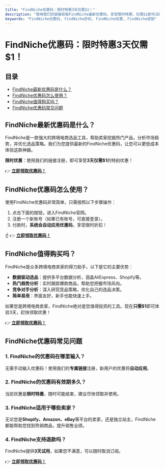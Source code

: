 ```yaml
---
title: "FindNiche优惠码：限时特惠3天仅需$1！"
description: "使用我们的链接获取FindNiche最新优惠码，享受限时特惠，仅需$1即可试用3天！"
keywords: "FindNiche优惠码, FindNiche折扣, FindNiche优惠, FindNiche促销"
---
```


# FindNiche优惠码：限时特惠3天仅需$1！

## 目录

- [FindNiche最新优惠码是什么？](#findniche最新优惠码是什么)
- [FindNiche优惠码怎么使用？](#findniche优惠码怎么使用)
- [FindNiche值得购买吗？](#findniche值得购买吗)
- [FindNiche优惠码常见问题](#findniche优惠码常见问题)

## FindNiche最新优惠码是什么？

FindNiche是一款强大的跨境电商选品工具，帮助卖家挖掘热门产品，分析市场趋势，并优化选品策略。我们为您提供最新的FindNiche优惠码，让您可以更低成本体验这款神器。

**限时优惠**：使用我们的链接注册，即可享受**3天仅需$1**的特别优惠！

👉 **[立即领取优惠码！](https://bit.ly/4iCBktG)**

## FindNiche优惠码怎么使用？

使用FindNiche优惠码非常简单，只需按照以下步骤操作：

1. 点击下面的按钮，进入FindNiche官网。
2. 注册一个新账号（如果已有账号，可直接登录）。
3. 付款时，**系统会自动应用优惠码**，享受限时折扣！

☝️ 👉 **[立即领取优惠码！](https://bit.ly/4iCBktG)**

## FindNiche值得购买吗？

FindNiche是众多跨境电商卖家的得力助手，以下是它的主要优势：

- **数据驱动选品**：提供多平台数据分析，涵盖AliExpress、Shopify等。
- **热门趋势分析**：实时跟踪爆款商品，帮助您把握市场风向。
- **竞争对手分析**：深入研究竞品策略，优化自己的选品决策。
- **简单易用**：界面友好，新手也能快速上手。

如果您是跨境电商卖家，FindNiche绝对是您值得投资的工具。现在**只需$1**即可体验3天，赶快领取优惠！

👉 **[立即领取优惠码！](https://bit.ly/4iCBktG)**

## FindNiche优惠码常见问题

### 1. FindNiche的优惠码在哪里输入？

无需手动输入优惠码！使用我们的**专属链接**注册，新用户的优惠将**自动应用**。

### 2. FindNiche的优惠码有效期多久？

当前优惠是**限时特惠**，随时可能结束，建议尽快领取并使用。

### 3. FindNiche适用于哪些卖家？

无论您是**Shopify、Amazon、eBay**等平台的卖家，还是独立站主，FindNiche都能帮助您找到热销商品，提升销售业绩。

### 4. FindNiche支持退款吗？

FindNiche提供**3天试用**，如果您不满意，可以随时取消订阅。

👉 **[立即领取优惠码！](https://bit.ly/4iCBktG)**
